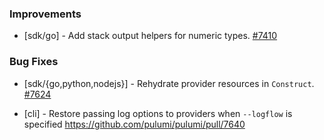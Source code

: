 ### Improvements


- [sdk/go] - Add stack output helpers for numeric types.
  [#7410](https://github.com/pulumi/pulumi/pull/7410)

### Bug Fixes

- [sdk/{go,python,nodejs}] - Rehydrate provider resources in `Construct`.
  [#7624](https://github.com/pulumi/pulumi/pull/7624)

- [cli] - Restore passing log options to providers when `--logflow` is specified
  https://github.com/pulumi/pulumi/pull/7640
